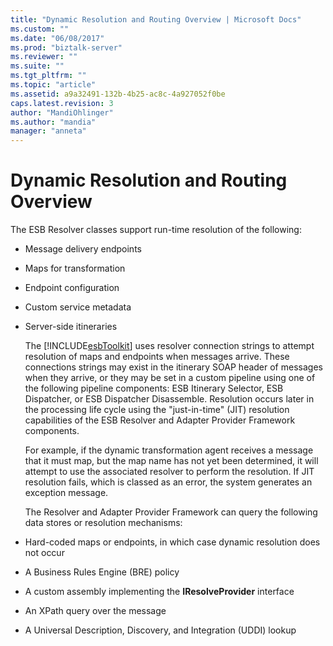 ```yaml
---
title: "Dynamic Resolution and Routing Overview | Microsoft Docs"
ms.custom: ""
ms.date: "06/08/2017"
ms.prod: "biztalk-server"
ms.reviewer: ""
ms.suite: ""
ms.tgt_pltfrm: ""
ms.topic: "article"
ms.assetid: a9a32491-132b-4b25-ac8c-4a927052f0be
caps.latest.revision: 3
author: "MandiOhlinger"
ms.author: "mandia"
manager: "anneta"
---
```

# Dynamic Resolution and Routing Overview
The ESB Resolver classes support run-time resolution of the following:  

- Message delivery endpoints  

- Maps for transformation  

- Endpoint configuration  

- Custom service metadata  

- Server-side itineraries  

  The [!INCLUDE[esbToolkit](../includes/esbtoolkit-md.md)] uses resolver connection strings to attempt resolution of maps and endpoints when messages arrive. These connections strings may exist in the itinerary SOAP header of messages when they arrive, or they may be set in a custom pipeline using one of the following pipeline components: ESB Itinerary Selector, ESB Dispatcher, or ESB Dispatcher Disassemble. Resolution occurs later in the processing life cycle using the "just-in-time" (JIT) resolution capabilities of the ESB Resolver and Adapter Provider Framework components.  

  For example, if the dynamic transformation agent receives a message that it must map, but the map name has not yet been determined, it will attempt to use the associated resolver to perform the resolution. If JIT resolution fails, which is classed as an error, the system generates an exception message.  

  The Resolver and Adapter Provider Framework can query the following data stores or resolution mechanisms:  

- Hard-coded maps or endpoints, in which case dynamic resolution does not occur  

- A Business Rules Engine (BRE) policy  

- A custom assembly implementing the **IResolveProvider** interface  

- An XPath query over the message  

- A Universal Description, Discovery, and Integration (UDDI) lookup
